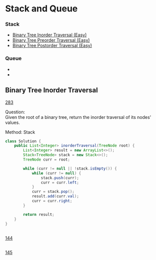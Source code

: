 # Stack and Queue

### Stack
- [Binary Tree Inorder Traversal (Easy)](#Binary-Tree-Inorder-Traversal)
- [Binary Tree Preorder Traversal (Easy)](#Binary-Tree-Preorder-Traversal)
- [Binary Tree Postorder Traversal (Easy)](#Binary-Tree-Postorder-Traversal)

### Queue
- [](#)
- [](#)

<!--Array-->
## Binary Tree Inorder Traversal
[283](https://leetcode.com/problems/binary-tree-inorder-traversal/)

Question: <br> 
Given the root of a binary tree, return the inorder traversal of its nodes' values.

Method: Stack<br>

```java
class Solution {
    public List<Integer> inorderTraversal(TreeNode root) {
        List<Integer> result = new ArrayList<>();
        Stack<TreeNode> stack = new Stack<>();
        TreeNode curr = root;

        while (curr != null || !stack.isEmpty()) {
            while (curr != null) {
                stack.push(curr);
                curr = curr.left;
            }
            curr = stack.pop();
            result.add(curr.val);
            curr = curr.right;
        }

        return result;
    }
}
```

## 
[144](https://leetcode.com/problems/binary-tree-preorder-traversal/)

## 
[145](https://leetcode.com/problems/binary-tree-postorder-traversal/)





